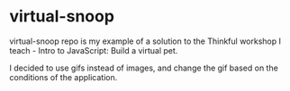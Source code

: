 # virtual-snoop

virtual-snoop repo is my example of a solution to the Thinkful workshop I teach - Intro to JavaScript: Build a virtual pet.

I decided to use gifs instead of images, and change the gif based on the conditions of the application.
